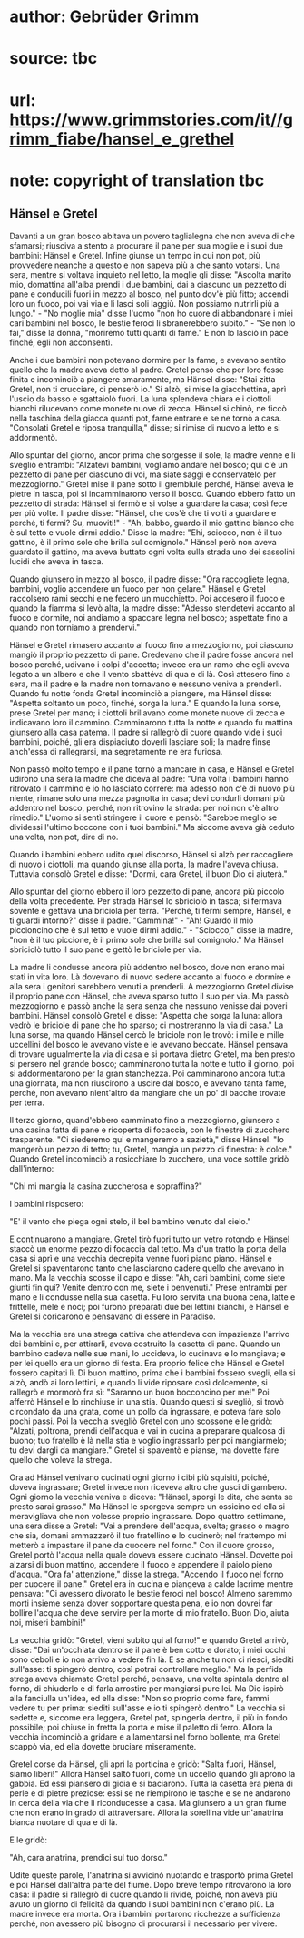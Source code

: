 # author: Gebrüder Grimm
# source: tbc
# url: https://www.grimmstories.com/it//grimm_fiabe/hansel_e_grethel
# note: copyright of translation tbc

## Hänsel e Gretel 

Davanti a un gran bosco abitava un povero taglialegna che non aveva di
che sfamarsi; riusciva a stento a procurare il pane per sua moglie e i
suoi due bambini: Hänsel e Gretel. Infine giunse un tempo in cui non
pot‚ più provvedere neanche a questo e non sapeva più a che santo
votarsi. Una sera, mentre si voltava inquieto nel letto, la moglie gli
disse: "Ascolta marito mio, domattina all'alba prendi i due bambini,
dai a ciascuno un pezzetto di pane e conducili fuori in mezzo al bosco,
nel punto dov'è più fitto; accendi loro un fuoco, poi vai via e li
lasci soli laggiù. Non possiamo nutrirli più a lungo." - "No moglie
mia" disse l'uomo "non ho cuore di abbandonare i miei cari bambini
nel bosco, le bestie feroci li sbranerebbero subito." - "Se non lo
fai," disse la donna, "moriremo tutti quanti di fame." E non lo
lasciò in pace finché‚ egli non acconsentì.

Anche i due bambini non potevano dormire per la fame, e avevano sentito
quello che la madre aveva detto al padre. Gretel pensò che per loro
fosse finita e incominciò a piangere amaramente, ma Hänsel disse: "Stai
zitta Gretel, non ti crucciare, ci penserò io." Si alzò, si mise la
giacchettina, aprì l'uscio da basso e sgattaiolò fuori. La luna
splendeva chiara e i ciottoli bianchi rilucevano come monete nuove di
zecca. Hänsel si chinò, ne ficcò nella taschina della giacca quanti pot‚
farne entrare e se ne tornò a casa. "Consolati Gretel e riposa
tranquilla," disse; si rimise di nuovo a letto e si addormentò.

Allo spuntar del giorno, ancor prima che sorgesse il sole, la madre
venne e li svegliò entrambi: "Alzatevi bambini, vogliamo andare nel
bosco; qui c'è un pezzetto di pane per ciascuno di voi, ma siate saggi
e conservatelo per mezzogiorno." Gretel mise il pane sotto il grembiule
perché‚ Hänsel aveva le pietre in tasca, poi si incamminarono verso il
bosco. Quando ebbero fatto un pezzetto di strada: Hänsel si fermò e si
volse a guardare la casa; così fece per più volte. Il padre disse:
"Hänsel, che cos'è che ti volti a guardare e perché‚ ti fermi? Su,
muoviti!" - "Ah, babbo, guardo il mio gattino bianco che è sul tetto e
vuole dirmi addio." Disse la madre: "Ehi, sciocco, non è il tuo
gattino, è il primo sole che brilla sul comignolo." Hänsel però non
aveva guardato il gattino, ma aveva buttato ogni volta sulla strada uno
dei sassolini lucidi che aveva in tasca.

Quando giunsero in mezzo al bosco, il padre disse: "Ora raccogliete
legna, bambini, voglio accendere un fuoco per non gelare." Hänsel e
Gretel raccolsero rami secchi e ne fecero un mucchietto. Poi accesero il
fuoco e quando la fiamma si levò alta, la madre disse: "Adesso
stendetevi accanto al fuoco e dormite, noi andiamo a spaccare legna nel
bosco; aspettate fino a quando non torniamo a prendervi."

Hänsel e Gretel rimasero accanto al fuoco fino a mezzogiorno, poi
ciascuno mangiò il proprio pezzetto di pane. Credevano che il padre
fosse ancora nel bosco perché‚ udivano i colpi d'accetta; invece era un
ramo che egli aveva legato a un albero e che il vento sbattéva di qua e
di là. Così attesero fino a sera, ma il padre e la madre non tornavano e
nessuno veniva a prenderli. Quando fu notte fonda Gretel incominciò a
piangere, ma Hänsel disse: "Aspetta soltanto un poco, finché‚ sorga la
luna." E quando la luna sorse, prese Gretel per mano; i ciottoli
brillavano come monete nuove di zecca e indicavano loro il cammino.
Camminarono tutta la notte e quando fu mattina giunsero alla casa
patema. Il padre si rallegrò di cuore quando vide i suoi bambini,
poiché‚ gli era dispiaciuto doverli lasciare soli; la madre finse
anch'essa di rallegrarsi, ma segretamente ne era furiosa.

Non passò molto tempo e il pane tornò a mancare in casa, e Hänsel e
Gretel udirono una sera la madre che diceva al padre: "Una volta i
bambini hanno ritrovato il cammino e io ho lasciato correre: ma adesso
non c'è di nuovo più niente, rimane solo una mezza pagnotta in casa;
devi condurli domani più addentro nel bosco, perché‚ non ritrovino la
strada: per noi non c'è altro rimedio." L'uomo si sentì stringere il
cuore e pensò: "Sarebbe meglio se dividessi l'ultimo boccone con i
tuoi bambini." Ma siccome aveva già ceduto una volta, non pot‚ dire di
no.

Quando i bambini ebbero udito quel discorso, Hänsel si alzò per
raccogliere di nuovo i ciottoli, ma quando giunse alla porta, la madre
l'aveva chiusa. Tuttavia consolò Gretel e disse: "Dormi, cara Gretel,
il buon Dio ci aiuterà."

Allo spuntar del giorno ebbero il loro pezzetto di pane, ancora più
piccolo della volta precedente. Per strada Hänsel lo sbriciolò in tasca;
si fermava sovente e gettava una briciola per terra. "Perché‚ ti fermi
sempre, Hänsel, e ti guardi intorno?" disse il padre. "Cammina!" -
"Ah! Guardo il mio piccioncino che è sul tetto e vuole dirmi addio." -
"Sciocco," disse la madre, "non è il tuo piccione, è il primo sole
che brilla sul comignolo." Ma Hänsel sbriciolò tutto il suo pane e
gettò le briciole per via.

La madre li condusse ancora più addentro nel bosco, dove non erano mai
stati in vita loro. Là dovevano di nuovo sedere accanto al fuoco e
dormire e alla sera i genitori sarebbero venuti a prenderli. A
mezzogiorno Gretel divise il proprio pane con Hänsel, che aveva sparso
tutto il suo per via. Ma passò mezzogiorno e passò anche la sera senza
che nessuno venisse dai poveri bambini. Hänsel consolò Gretel e disse:
"Aspetta che sorga la luna: allora vedrò le briciole di pane che ho
sparso; ci mostreranno la via di casa." La luna sorse, ma quando Hänsel
cercò le briciole non le trovò: i mille e mille uccellini del bosco le
avevano viste e le avevano beccate. Hänsel pensava di trovare ugualmente
la via di casa e si portava dietro Gretel, ma ben presto si persero nel
grande bosco; camminarono tutta la notte e tutto il giorno, poi si
addormentarono per la gran stanchezza. Poi camminarono ancora tutta una
giornata, ma non riuscirono a uscire dal bosco, e avevano tanta fame,
perché‚ non avevano nient'altro da mangiare che un po' di bacche
trovate per terra.

Il terzo giorno, quand'ebbero camminato fino a mezzogiorno, giunsero a
una casina fatta di pane e ricoperta di focaccia, con le finestre di
zucchero trasparente. "Ci siederemo qui e mangeremo a sazietà," disse
Hänsel. "Io mangerò un pezzo di tetto; tu, Gretel, mangia un pezzo di
finestra: è dolce." Quando Gretel incominciò a rosicchiare lo zucchero,
una voce sottile gridò dall'interno:

"Chi mi mangia la casina
zuccherosa e sopraffina?"

I bambini risposero:

"E' il vento che piega ogni stelo,
il bel bambino venuto dal cielo."

E continuarono a mangiare. Gretel tirò fuori tutto un vetro rotondo e
Hänsel staccò un enorme pezzo di focaccia dal tetto. Ma d'un tratto la
porta della casa si aprì e una vecchia decrepita venne fuori piano
piano. Hänsel e Gretel si spaventarono tanto che lasciarono cadere
quello che avevano in mano. Ma la vecchia scosse il capo e disse: "Ah,
cari bambini, come siete giunti fin qui? Venite dentro con me, siete i
benvenuti." Prese entrambi per mano e li condusse nella sua casetta. Fu
loro servita una buona cena, latte e frittelle, mele e noci; poi furono
preparati due bei lettini bianchi, e Hänsel e Gretel si coricarono e
pensavano di essere in Paradiso.

Ma la vecchia era una strega cattiva che attendeva con impazienza
l'arrivo dei bambini e, per attirarli, aveva costruito la casetta di
pane. Quando un bambino cadeva nelle sue mani, lo uccideva, lo cucinava
e lo mangiava; e per lei quello era un giorno di festa. Era proprio
felice che Hänsel e Gretel fossero capitati lì. Di buon mattino, prima
che i bambini fossero svegli, ella si alzò, andò ai loro lettini, e
quando li vide riposare così dolcemente, si rallegrò e mormorò fra sì:
"Saranno un buon bocconcino per me!" Poi afferrò Hänsel e lo rinchiuse
in una stia. Quando questi si svegliò, si trovò circondato da una grata,
come un pollo da ingrassare, e poteva fare solo pochi passi. Poi la
vecchia svegliò Gretel con uno scossone e le gridò: "Alzati, poltrona,
prendi dell'acqua e vai in cucina a preparare qualcosa di buono; tuo
fratello è là nella stia e voglio ingrassarlo per poi mangiarmelo; tu
devi dargli da mangiare." Gretel si spaventò e pianse, ma dovette fare
quello che voleva la strega.

Ora ad Hänsel venivano cucinati ogni giorno i cibi più squisiti, poiché‚
doveva ingrassare; Gretel invece non riceveva altro che gusci di
gambero. Ogni giorno la vecchia veniva e diceva: "Hänsel, sporgi le
dita, che senta se presto sarai grasso." Ma Hänsel le sporgeva sempre
un ossicino ed ella si meravigliava che non volesse proprio ingrassare.
Dopo quattro settimane, una sera disse a Gretel: "Vai a prendere
dell'acqua, svelta; grasso o magro che sia, domani ammazzerò il tuo
fratellino e lo cucinerò; nel frattempo mi metterò a impastare il pane
da cuocere nel forno." Con il cuore grosso, Gretel portò l'acqua nella
quale doveva essere cucinato Hänsel. Dovette poi alzarsi di buon
mattino, accendere il fuoco e appendere il paiolo pieno d'acqua. "Ora
fa' attenzione," disse la strega. "Accendo il fuoco nel forno per
cuocere il pane." Gretel era in cucina e piangeva a calde lacrime
mentre pensava: "Ci avessero divorato le bestie feroci nel bosco!
Almeno saremmo morti insieme senza dover sopportare questa pena, e io
non dovrei far bollire l'acqua che deve servire per la morte di mio
fratello. Buon Dio, aiuta noi, miseri bambini!"

La vecchia gridò: "Gretel, vieni subito qui al forno!" e quando Gretel
arrivò, disse: "Dai un'occhiata dentro se il pane è ben cotto e
dorato; i miei occhi sono deboli e io non arrivo a vedere fin là. E se
anche tu non ci riesci, siediti sull'asse: ti spingerò dentro, così
potrai controllare meglio." Ma la perfida strega aveva chiamato Gretel
perché‚ pensava, una volta spintala dentro al forno, di chiuderlo e di
farla arrostire per mangiarsi pure lei. Ma Dio ispirò alla fanciulla
un'idea, ed ella disse: "Non so proprio come fare, fammi vedere tu per
prima: siediti sull'asse e io ti spingerò dentro." La vecchia si
sedette e, siccome era leggera, Gretel pot‚ spingerla dentro, il più in
fondo possibile; poi chiuse in fretta la porta e mise il paletto di
ferro. Allora la vecchia incominciò a gridare e a lamentarsi nel forno
bollente, ma Gretel scappò via, ed ella dovette bruciare miseramente.

Gretel corse da Hänsel, gli aprì la porticina e gridò: "Salta fuori,
Hänsel, siamo liberi!" Allora Hänsel saltò fuori, come un uccello
quando gli aprono la gabbia. Ed essi piansero di gioia e si baciarono.
Tutta la casetta era piena di perle e di pietre preziose: essi se ne
riempirono le tasche e se ne andarono in cerca della via che li
riconducesse a casa. Ma giunsero a un gran fiume che non erano in grado
di attraversare. Allora la sorellina vide un'anatrina bianca nuotare di
qua e di là.

E le gridò:

"Ah,
cara anatrina,
prendici
sul tuo dorso."

Udite queste parole, l'anatrina si avvicinò nuotando e trasportò prima
Gretel e poi Hänsel dall'altra parte del fiume. Dopo breve tempo
ritrovarono la loro casa: il padre si rallegrò di cuore quando li
rivide, poiché‚ non aveva più avuto un giorno di felicità da quando i
suoi bambini non c'erano più. La madre invece era morta. Ora i bambini
portarono ricchezze a sufficienza perché‚ non avessero più bisogno di
procurarsi il necessario per vivere.

